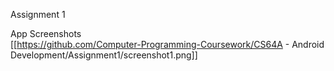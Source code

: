 Assignment 1

App Screenshots  
[[https://github.com/Computer-Programming-Coursework/CS64A - Android Development/Assignment1/screenshot1.png]]